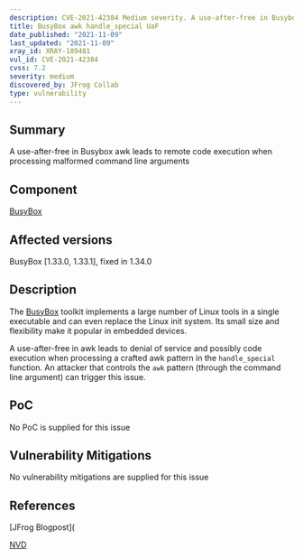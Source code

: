 ```yaml
---
description: CVE-2021-42384 Medium severity. A use-after-free in Busybox awk leads to remote code execution when processing malformed command line arguments
title: BusyBox awk handle_special UaF
date_published: "2021-11-09"
last_updated: "2021-11-09"
xray_id: XRAY-189481
vul_id: CVE-2021-42384
cvss: 7.2
severity: medium
discovered_by: JFrog Collab
type: vulnerability
---
```

## Summary
A use-after-free in Busybox awk leads to remote code execution when processing malformed command line arguments

## Component

[BusyBox](https://busybox.net/)

## Affected versions

BusyBox [1.33.0, 1.33.1], fixed in 1.34.0

## Description

The [BusyBox](https://busybox.net/) toolkit implements a large number of Linux tools in a single executable and can even replace the Linux init system. Its small size and flexibility make it popular in embedded devices.

A use-after-free in awk leads to denial of service and possibly code execution when processing a crafted awk pattern in the `handle_special` function.
An attacker that controls the `awk` pattern (through the command line argument) can trigger this issue.

## PoC

No PoC is supplied for this issue

## Vulnerability Mitigations

No vulnerability mitigations are supplied for this issue

## References

[JFrog Blogpost](

[NVD](https://nvd.nist.gov/vuln/detail/CVE-2021-42384)